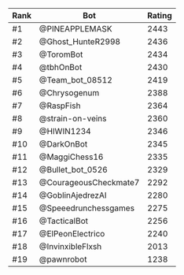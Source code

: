 Rank|Bot|Rating
---|---|---
#1|@PINEAPPLEMASK|2443
#2|@Ghost_HunteR2998|2436
#3|@ToromBot|2434
#4|@tbhOnBot|2430
#5|@Team_bot_08512|2419
#6|@Chrysogenum|2388
#7|@RaspFish|2364
#8|@strain-on-veins|2360
#9|@HIWIN1234|2346
#10|@DarkOnBot|2345
#11|@MaggiChess16|2335
#12|@Bullet_bot_0526|2329
#13|@CourageousCheckmate7|2292
#14|@GoblinAjedrezAI|2280
#15|@Speeedrunchessgames|2275
#16|@TacticalBot|2256
#17|@ElPeonElectrico|2240
#18|@InvinxibleFlxsh|2013
#19|@pawnrobot|1238
